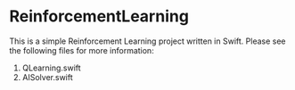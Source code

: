 # ReinforcementLearning

This is a simple Reinforcement Learning project written in Swift. Please see the following files for more information:

1) QLearning.swift
2) AISolver.swift
